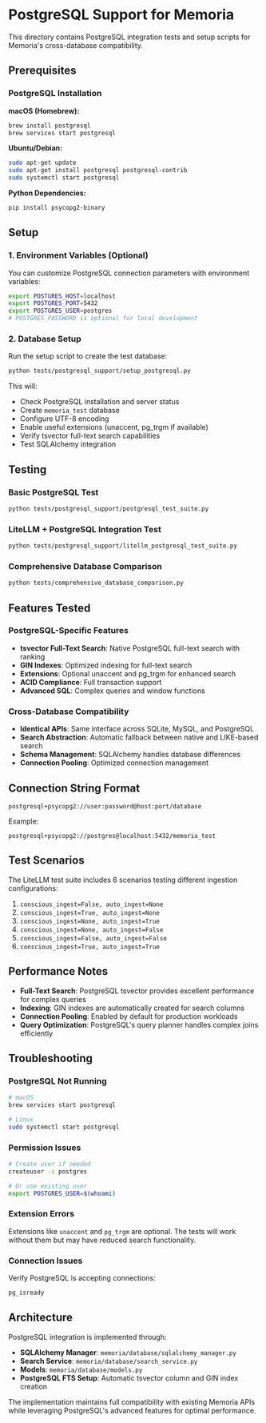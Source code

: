 # PostgreSQL Support for Memoria

This directory contains PostgreSQL integration tests and setup scripts for Memoria's cross-database compatibility.

## Prerequisites

### PostgreSQL Installation

**macOS (Homebrew):**
```bash
brew install postgresql
brew services start postgresql
```

**Ubuntu/Debian:**
```bash
sudo apt-get update
sudo apt-get install postgresql postgresql-contrib
sudo systemctl start postgresql
```

**Python Dependencies:**
```bash
pip install psycopg2-binary
```

## Setup

### 1. Environment Variables (Optional)
You can customize PostgreSQL connection parameters with environment variables:

```bash
export POSTGRES_HOST=localhost
export POSTGRES_PORT=5432
export POSTGRES_USER=postgres
# POSTGRES_PASSWORD is optional for local development
```

### 2. Database Setup
Run the setup script to create the test database:

```bash
python tests/postgresql_support/setup_postgresql.py
```

This will:
- Check PostgreSQL installation and server status
- Create `memoria_test` database
- Configure UTF-8 encoding
- Enable useful extensions (unaccent, pg_trgm if available)
- Verify tsvector full-text search capabilities
- Test SQLAlchemy integration

## Testing

### Basic PostgreSQL Test
```bash
python tests/postgresql_support/postgresql_test_suite.py
```

### LiteLLM + PostgreSQL Integration Test
```bash
python tests/postgresql_support/litellm_postgresql_test_suite.py
```

### Comprehensive Database Comparison
```bash
python tests/comprehensive_database_comparison.py
```

## Features Tested

### PostgreSQL-Specific Features
- **tsvector Full-Text Search**: Native PostgreSQL full-text search with ranking
- **GIN Indexes**: Optimized indexing for full-text search
- **Extensions**: Optional unaccent and pg_trgm for enhanced search
- **ACID Compliance**: Full transaction support
- **Advanced SQL**: Complex queries and window functions

### Cross-Database Compatibility
- **Identical APIs**: Same interface across SQLite, MySQL, and PostgreSQL
- **Search Abstraction**: Automatic fallback between native and LIKE-based search
- **Schema Management**: SQLAlchemy handles database differences
- **Connection Pooling**: Optimized connection management

## Connection String Format

```
postgresql+psycopg2://user:password@host:port/database
```

Example:
```
postgresql+psycopg2://postgres@localhost:5432/memoria_test
```

## Test Scenarios

The LiteLLM test suite includes 6 scenarios testing different ingestion configurations:

1. `conscious_ingest=False, auto_ingest=None`
2. `conscious_ingest=True, auto_ingest=None`
3. `conscious_ingest=None, auto_ingest=True`
4. `conscious_ingest=None, auto_ingest=False`
5. `conscious_ingest=False, auto_ingest=False`
6. `conscious_ingest=True, auto_ingest=True`

## Performance Notes

- **Full-Text Search**: PostgreSQL tsvector provides excellent performance for complex queries
- **Indexing**: GIN indexes are automatically created for search columns
- **Connection Pooling**: Enabled by default for production workloads
- **Query Optimization**: PostgreSQL's query planner handles complex joins efficiently

## Troubleshooting

### PostgreSQL Not Running
```bash
# macOS
brew services start postgresql

# Linux
sudo systemctl start postgresql
```

### Permission Issues
```bash
# Create user if needed
createuser -s postgres

# Or use existing user
export POSTGRES_USER=$(whoami)
```

### Extension Errors
Extensions like `unaccent` and `pg_trgm` are optional. The tests will work without them but may have reduced search functionality.

### Connection Issues
Verify PostgreSQL is accepting connections:
```bash
pg_isready
```

## Architecture

PostgreSQL integration is implemented through:

- **SQLAlchemy Manager**: `memoria/database/sqlalchemy_manager.py`
- **Search Service**: `memoria/database/search_service.py`
- **Models**: `memoria/database/models.py`
- **PostgreSQL FTS Setup**: Automatic tsvector column and GIN index creation

The implementation maintains full compatibility with existing Memoria APIs while leveraging PostgreSQL's advanced features for optimal performance.